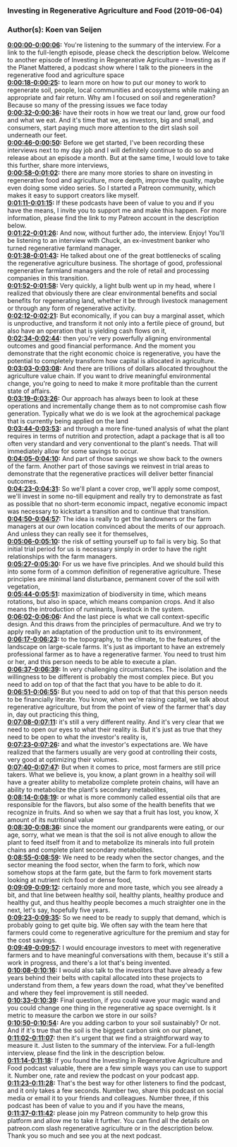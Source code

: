 ### Investing in Regenerative Agriculture and Food  (2019-06-04)  
### Author(s): Koen van Seijen  

**[0:00:00-0:00:06](https://investinginregenerativeagriculture.com/2018/12/10/chuck-de-liedekerke/#t=0:00:00):**  You're listening to the summary of the interview. For a link to the full-length episode, please check the description below.  Welcome to another episode of Investing in Regenerative Agriculture – Investing as if the Planet Mattered,  a podcast show where I talk to the pioneers in the regenerative food and agriculture space  
**[0:00:18-0:00:25](https://investinginregenerativeagriculture.com/2018/12/10/chuck-de-liedekerke/#t=0:00:18):**  to learn more on how to put our money to work to regenerate soil, people, local communities and ecosystems  while making an appropriate and fair return.  Why am I focused on soil and regeneration? Because so many of the pressing issues we face today  
**[0:00:32-0:00:36](https://investinginregenerativeagriculture.com/2018/12/10/chuck-de-liedekerke/#t=0:00:32):**  have their roots in how we treat our land, grow our food and what we eat.  And it's time that we, as investors, big and small, and consumers,  start paying much more attention to the dirt slash soil underneath our feet.  
**[0:00:46-0:00:50](https://investinginregenerativeagriculture.com/2018/12/10/chuck-de-liedekerke/#t=0:00:46):**  Before we get started, I've been recording these interviews next to my day job  and I will definitely continue to do so and release about an episode a month.  But at the same time, I would love to take this further, share more interviews,  
**[0:00:58-0:01:02](https://investinginregenerativeagriculture.com/2018/12/10/chuck-de-liedekerke/#t=0:00:58):**  there are many more stories to share on investing in regenerative food and agriculture,  more depth, improve the quality, maybe even doing some video series.  So I started a Patreon community, which makes it easy to support creators like myself.  
**[0:01:11-0:01:15](https://investinginregenerativeagriculture.com/2018/12/10/chuck-de-liedekerke/#t=0:01:11):**  If these podcasts have been of value to you and if you have the means,  I invite you to support me and make this happen.  For more information, please find the link to my Patreon account in the description below.  
**[0:01:22-0:01:26](https://investinginregenerativeagriculture.com/2018/12/10/chuck-de-liedekerke/#t=0:01:22):**  And now, without further ado, the interview. Enjoy!  You'll be listening to an interview with Chuck, an ex-investment banker  who turned regenerative farmland manager.  
**[0:01:38-0:01:43](https://investinginregenerativeagriculture.com/2018/12/10/chuck-de-liedekerke/#t=0:01:38):**  He talked about one of the great bottlenecks of scaling the regenerative agriculture business.  The shortage of good, professional regenerative farmland managers  and the role of retail and processing companies in this transition.  
**[0:01:52-0:01:58](https://investinginregenerativeagriculture.com/2018/12/10/chuck-de-liedekerke/#t=0:01:52):**  Very quickly, a light bulb went up in my head, where I realized that  obviously there are clear environmental benefits and social benefits for regenerating land,  whether it be through livestock management or through any form of regenerative activity.  
**[0:02:12-0:02:21](https://investinginregenerativeagriculture.com/2018/12/10/chuck-de-liedekerke/#t=0:02:12):**  But economically, if you can buy a marginal asset, which is unproductive,  and transform it not only into a fertile piece of ground,  but also have an operation that is yielding cash flows on it,  
**[0:02:34-0:02:44](https://investinginregenerativeagriculture.com/2018/12/10/chuck-de-liedekerke/#t=0:02:34):**  then you're very powerfully aligning environmental outcomes and good financial performance.  And the moment you demonstrate that the right economic choice is regenerative,  you have the potential to completely transform how capital is allocated in agriculture.  
**[0:03:03-0:03:08](https://investinginregenerativeagriculture.com/2018/12/10/chuck-de-liedekerke/#t=0:03:03):**  And there are trillions of dollars allocated throughout the agriculture value chain.  If you want to drive meaningful environmental change,  you're going to need to make it more profitable than the current state of affairs.  
**[0:03:19-0:03:26](https://investinginregenerativeagriculture.com/2018/12/10/chuck-de-liedekerke/#t=0:03:19):**  Our approach has always been to look at these operations  and incrementally change them as to not compromise cash flow generation.  Typically what we do is we look at the agrochemical package that is currently being applied on the land  
**[0:03:44-0:03:53](https://investinginregenerativeagriculture.com/2018/12/10/chuck-de-liedekerke/#t=0:03:44):**  and through a more fine-tuned analysis of what the plant requires in terms of nutrition and protection,  adapt a package that is all too often very standard and very conventional to the plant's needs.  That will immediately allow for some savings to occur.  
**[0:04:05-0:04:10](https://investinginregenerativeagriculture.com/2018/12/10/chuck-de-liedekerke/#t=0:04:05):**  And part of those savings we show back to the owners of the farm.  Another part of those savings we reinvest in trial areas  to demonstrate that the regenerative practices will deliver better financial outcomes.  
**[0:04:23-0:04:31](https://investinginregenerativeagriculture.com/2018/12/10/chuck-de-liedekerke/#t=0:04:23):**  So we'll plant a cover crop, we'll apply some compost, we'll invest in some no-till equipment  and really try to demonstrate as fast as possible that no short-term economic impact,  negative economic impact was necessary to kickstart a transition and to continue that transition.  
**[0:04:50-0:04:57](https://investinginregenerativeagriculture.com/2018/12/10/chuck-de-liedekerke/#t=0:04:50):**  The idea is really to get the landowners or the farm managers at our own location  convinced about the merits of our approach.  And unless they can really see it for themselves,  
**[0:05:06-0:05:10](https://investinginregenerativeagriculture.com/2018/12/10/chuck-de-liedekerke/#t=0:05:06):**  the risk of setting yourself up to fail is very big.  So that initial trial period for us is necessary  simply in order to have the right relationships with the farm managers.  
**[0:05:27-0:05:30](https://investinginregenerativeagriculture.com/2018/12/10/chuck-de-liedekerke/#t=0:05:27):**  For us we have five principles.  And we should build this into some form of a common definition of regenerative agriculture.  These principles are minimal land disturbance, permanent cover of the soil with vegetation,  
**[0:05:44-0:05:51](https://investinginregenerativeagriculture.com/2018/12/10/chuck-de-liedekerke/#t=0:05:44):**  maximization of biodiversity in time, which means rotations,  but also in space, which means companion crops.  And it also means the introduction of ruminants, livestock in the system.  
**[0:06:02-0:06:06](https://investinginregenerativeagriculture.com/2018/12/10/chuck-de-liedekerke/#t=0:06:02):**  And the last piece is what we call context-specific design.  And this draws from the principles of permaculture.  And we try to apply really an adaptation of the production unit to its environment,  
**[0:06:17-0:06:23](https://investinginregenerativeagriculture.com/2018/12/10/chuck-de-liedekerke/#t=0:06:17):**  to the topography, to the climate, to the features of the landscape on large-scale farms.  It's just as important to have an extremely professional farmer as to have a regenerative farmer.  You need to trust him or her, and this person needs to be able to execute a plan.  
**[0:06:37-0:06:39](https://investinginregenerativeagriculture.com/2018/12/10/chuck-de-liedekerke/#t=0:06:37):**  In very challenging circumstances.  The isolation and the willingness to be different is probably the most complex piece.  But you need to add on top of that the fact that you have to be able to do it.  
**[0:06:51-0:06:55](https://investinginregenerativeagriculture.com/2018/12/10/chuck-de-liedekerke/#t=0:06:51):**  But you need to add on top of that that this person needs to be financially literate.  You know, when we're raising capital, we talk about regenerative agriculture,  but from the point of view of the farmer that's day in, day out practicing this thing,  
**[0:07:08-0:07:11](https://investinginregenerativeagriculture.com/2018/12/10/chuck-de-liedekerke/#t=0:07:08):**  it's still a very different reality.  And it's very clear that we need to open our eyes to what their reality is.  But it's just as true that they need to be open to what the investor's reality is,  
**[0:07:23-0:07:26](https://investinginregenerativeagriculture.com/2018/12/10/chuck-de-liedekerke/#t=0:07:23):**  and what the investor's expectations are.  We have realized that the farmers usually are very good at controlling their costs,  very good at optimizing their volumes.  
**[0:07:40-0:07:47](https://investinginregenerativeagriculture.com/2018/12/10/chuck-de-liedekerke/#t=0:07:40):**  But when it comes to price, most farmers are still price takers.  What we believe is, you know, a plant grown in a healthy soil will have a greater ability to metabolize complete protein chains,  will have an ability to metabolize the plant's secondary metabolites,  
**[0:08:14-0:08:19](https://investinginregenerativeagriculture.com/2018/12/10/chuck-de-liedekerke/#t=0:08:14):**  or what is more commonly called essential oils that are responsible for the flavors,  but also some of the health benefits that we recognize in fruits.  And so when we say that a fruit has lost, you know, X amount of its nutritional value  
**[0:08:30-0:08:36](https://investinginregenerativeagriculture.com/2018/12/10/chuck-de-liedekerke/#t=0:08:30):**  since the moment our grandparents were eating, or our age, sorry,  what we mean is that the soil is not alive enough to allow the plant to feed itself from it  and to metabolize its minerals into full protein chains and complete plant secondary metabolites.  
**[0:08:55-0:08:59](https://investinginregenerativeagriculture.com/2018/12/10/chuck-de-liedekerke/#t=0:08:55):**  We need to be ready when the sector changes, and the sector meaning the food sector,  when the farm to fork, which now somehow stops at the farm gate,  but the farm to fork movement starts looking at nutrient rich food or dense food,  
**[0:09:09-0:09:12](https://investinginregenerativeagriculture.com/2018/12/10/chuck-de-liedekerke/#t=0:09:09):**  certainly more and more taste, which you see already a bit,  and that line between healthy soil, healthy plants, healthy produce and healthy gut,  and thus healthy people becomes a much straighter one in the next, let's say, hopefully five years.  
**[0:09:23-0:09:35](https://investinginregenerativeagriculture.com/2018/12/10/chuck-de-liedekerke/#t=0:09:23):**  So we need to be ready to supply that demand, which is probably going to get quite big.  We often say with the team here that farmers could come to regenerative agriculture for the premium  and stay for the cost savings.  
**[0:09:49-0:09:57](https://investinginregenerativeagriculture.com/2018/12/10/chuck-de-liedekerke/#t=0:09:49):**  I would encourage investors to meet with regenerative farmers  and to have meaningful conversations with them, because it's still a work in progress,  and there's a lot that's being invented.  
**[0:10:08-0:10:16](https://investinginregenerativeagriculture.com/2018/12/10/chuck-de-liedekerke/#t=0:10:08):**  I would also talk to the investors that have already a few years behind their belts  with capital allocated into these projects to understand from them,  a few years down the road, what they've benefited and where they feel improvement is still needed.  
**[0:10:33-0:10:39](https://investinginregenerativeagriculture.com/2018/12/10/chuck-de-liedekerke/#t=0:10:33):**  Final question, if you could wave your magic wand and you could change one thing  in the regenerative ag space overnight.  Is it metric to measure the carbon we store in our soils?  
**[0:10:50-0:10:54](https://investinginregenerativeagriculture.com/2018/12/10/chuck-de-liedekerke/#t=0:10:50):**  Are you adding carbon to your soil sustainably?  Or not.  And if it's true that the soil is the biggest carbon sink on our planet,  
**[0:11:02-0:11:07](https://investinginregenerativeagriculture.com/2018/12/10/chuck-de-liedekerke/#t=0:11:02):**  then it's urgent that we find a straightforward way to measure it.  Just listen to the summary of the interview.  For a full-length interview, please find the link in the description below.  
**[0:11:14-0:11:18](https://investinginregenerativeagriculture.com/2018/12/10/chuck-de-liedekerke/#t=0:11:14):**  If you found the Investing in Regenerative Agriculture and Food podcast valuable,  there are a few simple ways you can use to support it.  Number one, rate and review the podcast on your podcast app.  
**[0:11:23-0:11:28](https://investinginregenerativeagriculture.com/2018/12/10/chuck-de-liedekerke/#t=0:11:23):**  That's the best way for other listeners to find the podcast, and it only takes a few seconds.  Number two, share this podcast on social media or email it to your friends and colleagues.  Number three, if this podcast has been of value to you and if you have the means,  
**[0:11:37-0:11:42](https://investinginregenerativeagriculture.com/2018/12/10/chuck-de-liedekerke/#t=0:11:37):**  please join my Patreon community to help grow this platform and allow me to take it further.  You can find all the details on patreon.com slash regenerative agriculture or in the description below.  Thank you so much and see you at the next podcast.  